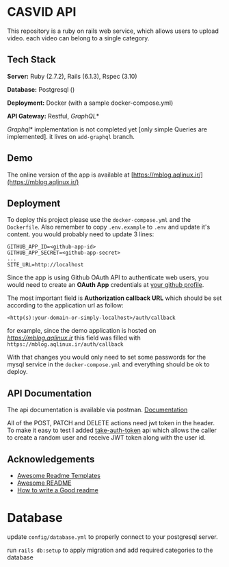 # CASVID API

This repository is a ruby on rails web service, which allows users to upload video. each video can belong to a single category.


## Tech Stack

**Server:** Ruby (2.7.2), Rails (6.1.3), Rspec (3.10)

**Database:** Postgresql ()

**Deployment:** Docker (with a sample docker-compose.yml)

**API Gateway:** Restful, *GraphQL**

*Graphql** implementation is not completed yet [only simple Queries are implemented]. it lives on `add-graphql` branch.
## Demo

The online version of the app is available at [https://mblog.aqlinux.ir/](https://mblog.aqlinux.ir/)



  
## Deployment

To deploy this project please use the `docker-compose.yml` and the `Dockerfile`.
Also remember to copy `.env.example` to `.env` and update it's content. you would probably
need to update 3 lines:
```
GITHUB_APP_ID=<github-app-id>
GITHUB_APP_SECRET=<github-app-secret>
...
SITE_URL=http://localhost
```

Since the app is using Github OAuth API to authenticate web users, you would need to
create an **OAuth App** credentials at [your github profile](https://github.com/settings/developers).

The most important field is **Authorization callback URL** which should be set according 
to the application url as follow:

`<http(s):your-domain-or-simply-localhost>/auth/callback`

for example, since the demo application is hosted on *https://mblog.aqlinux.ir* this field
was filled with `https://mblog.aqlinux.ir/auth/callback`

With that changes you would only need to set some passwords for the mysql service in the
`docker-compose.yml` and everything should be ok to deploy.


## API Documentation
The api documentation is available via postman.
[Documentation](https://documenter.getpostman.com/view/440366/TzXxjxa3)

All of the POST, PATCH and DELETE actions need jwt token in the header. To make 
it easy to test I added [take-auth-token](https://documenter.getpostman.com/view/440366/TzXxjxa3#b15fc802-4cb9-479b-b85d-037388b73a4e) api 
which allows the caller to create a random user and receive JWT token along with the user id.

  
## Acknowledgements

 - [Awesome Readme Templates](https://awesomeopensource.com/project/elangosundar/awesome-README-templates)
 - [Awesome README](https://github.com/matiassingers/awesome-readme)
 - [How to write a Good readme](https://bulldogjob.com/news/449-how-to-write-a-good-readme-for-your-github-project)
  

# Database
update `config/database.yml` to properly connect to your postgresql server.

run `rails db:setup` to apply migration and add required categories to the database